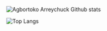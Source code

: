 ![Agbortoko Arreychuck Github stats](https://github-readme-stats.vercel.app/api?username=Agbortoko&show_icons=true&theme=radical&bg_color=red,green,blue)

![Top Langs](https://github-readme-stats.vercel.app/api/top-langs/?username=Agbortoko&layout=compact )

 
